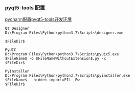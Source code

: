 ### pyqt5-tools 配置

[pycharm配置pyqt5-tools开发环境](https://juejin.im/post/5c5d8214f265da2db717fa46)

```
Qt Designer
D:\Program Files\Python\python3.7\Scripts\designer.exe

$FileDir$
```

```
PyUIC
D:\Program Files\Python\python3.7\Scripts\pyuic5.exe
$FileName$ -o $FileNameWithoutExtension$.py -x
$FileDir$
```

```
PyInstaller
D:\Program Files\Python\python3.7\Scripts\pyinstaller.exe
$FileName$ --hidden-import=PIL -Fw
$FileDir$
```